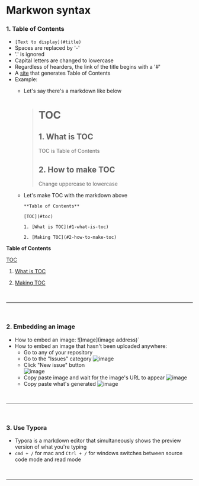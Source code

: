 # Markwon syntax

### 1. Table of Contents
- `[Text to display](#title)`
- Spaces are replaced by '-'
- '.' is ignored
- Capital letters are changed to lowercase
- Regardless of hearders, the link of the title begins with a '#'
- A [site](https://ecotrust-canada.github.io/markdown-toc/) that generates Table of Contents
- Example:<br>
   - Let's say there's a markdown like below
     > # TOC
     > ## 1. What is TOC
     > TOC is Table of Contents
     > ## 2. How to make TOC
     > Change uppercase to lowercase
     
  - Let's make TOC with the markdown above
    ```
    **Table of Contents**
    
    [TOC](#toc)
    
    1. [What is TOC](#1-what-is-toc)
    
    2. [Making TOC](#2-how-to-make-toc)
    ```


**Table of Contents**

[TOC](#toc)
    
1. [What is TOC](#1-what-is-toc)
    
2. [Making TOC](#2-how-to-make-toc)


<br>


---


<br>

### 2. Embedding an image
- How to embed an image: ![Image](image address)`
- How to embed an image that hasn't been uploaded anywhere:
  - Go to any of your repository
  - Go to the "Issues" category
  ![image](https://user-images.githubusercontent.com/52592748/86533286-1bca2700-bf0b-11ea-8b53-9a0613224a0a.png)
  - Click "New issue" button <br>
  ![image](https://user-images.githubusercontent.com/52592748/86533343-7d8a9100-bf0b-11ea-8ba7-a198f1350288.png)
  - Copy paste image and wait for the image's URL to appear
  ![image](https://user-images.githubusercontent.com/52592748/86533320-5af87800-bf0b-11ea-8cfd-d98d61a330e1.png)
  - Copy paste what's generated
  ![image](https://user-images.githubusercontent.com/52592748/86533338-72cffc00-bf0b-11ea-85b4-fdaa0c6d13fc.png)


<br>


---


<br>

### 3. Use Typora
- Typora is a markdown editor that simultaneously shows the preview version of what you're typing
- `cmd + /` for mac and `Ctrl + /` for windows switches between source code mode and read mode


<br>

---

<br>

